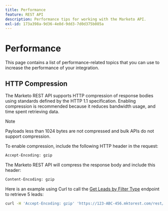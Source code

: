 ```yaml
---
title: Performance
feature: REST API
description: Performance tips for working with the Marketo API.
exl-id: 173a398a-9d36-4e8d-9dd3-7d0d375b085a
---
```

# Performance

This page contains a list of performance-related topics that you can use to increase the performance of your integration.

## HTTP Compression

The Marketo REST API supports HTTP compression of response bodies using standards defined by the HTTP 1.1 specification. Enabling compression is recommended because it reduces bandwidth usage, and time spent retrieving data.

>[!NOTE]
>
>Payloads less than 1024 bytes are not compressed and bulk APIs do not support compression.

To enable compression, include the following HTTP header in the request:

```html
Accept-Encoding: gzip
```

The Marketo REST API will compress the response body and include this header:

```html
Content-Encoding: gzip
```

Here is an example using Curl to call the [Get Leads by Filter Type](https://developer.adobe.com/marketo-apis/api/mapi/#tag/Leads/operation/getLeadsByFilterUsingGET) endpoint to retrieve 5 leads:

```bash
curl -H 'Accept-Encoding: gzip' 'https://123-ABC-456.mktorest.com/rest/v1/leads.json?filterType=id&filterValues=4,5,7,12,13'
```
